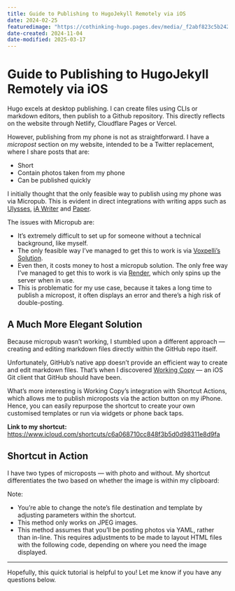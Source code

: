 ```yaml
---
title: Guide to Publishing to HugoJekyll Remotely via iOS
date: 2024-02-25
featuredimage: "https://cothinking-hugo.pages.dev/media/_f2abf823c5b2428c65fdc90219d9f969_MD5.jpg"
date-created: 2024-11-04
date-modified: 2025-03-17
---
```


# Guide to Publishing to HugoJekyll Remotely via iOS

Hugo excels at desktop publishing. I can create files using CLIs or markdown editors, then publish to a Github repository. This directly reflects on the website through Netlify, Cloudflare Pages or Vercel.

However, publishing from my phone is not as straightforward. I have a _micropost_ section on my website, intended to be a Twitter replacement, where I share posts that are:

  * Short
  * Contain photos taken from my phone
  * Can be published quickly

I initially thought that the only feasible way to publish using my phone was via Micropub. This is evident in direct integrations with writing apps such as [Ulysses](https://ulysses.app/), [iA Writer](https://ia.net/) and [Paper](https://papereditor.app/).

The issues with Micropub are:

  * It’s extremely difficult to set up for someone without a technical background, like myself.
  * The only feasible way I’ve managed to get this to work is via [Voxpelli’s Solution](https://github.com/voxpelli/webpage-micropub-to-github).
  * Even then, it costs money to host a micropub solution. The only free way I’ve managed to get this to work is via [Render](https://render.com/), which only spins up the server when in use.
  * This is problematic for my use case, because it takes a long time to publish a micropost, it often displays an error and there’s a high risk of double-posting.

## A Much More Elegant Solution

Because micropub wasn’t working, I stumbled upon a different approach — creating and editing markdown files directly within the GitHub repo itself.

Unfortunately, GitHub’s native app doesn’t provide an efficient way to create and edit markdown files. That’s when I discovered [Working Copy](https://workingcopy.app/) — an iOS Git client that GitHub should have been.

What’s more interesting is Working Copy’s integration with Shortcut Actions, which allows me to publish microposts via the action button on my iPhone. Hence, you can easily repurpose the shortcut to create your own customised templates or run via widgets or phone back taps.

 **Link to my shortcut:** <https://www.icloud.com/shortcuts/c6a068710cc848f3b5d0d98311e8d9fa>

## Shortcut in Action

I have two types of microposts — with photo and without. My shortcut differentiates the two based on whether the image is within my clipboard:

Note:

  * You’re able to change the note’s file destination and template by adjusting parameters within the shortcut.
  * This method only works on JPEG images.
  * This method assumes that you’ll be posting photos via YAML, rather than in-line. This requires adjustments to be made to layout HTML files with the following code, depending on where you need the image displayed.

* * *

Hopefully, this quick tutorial is helpful to you! Let me know if you have any questions below.
